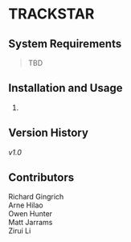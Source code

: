 # TRACKSTAR

## System Requirements
>TBD

## Installation and Usage
1. 

## Version History
*v1.0* <br/>


## Contributors
Richard Gingrich <br/>
Arne Hilao <br/>
Owen Hunter <br/>
Matt Jarrams <br/>
Zirui Li <br/>
